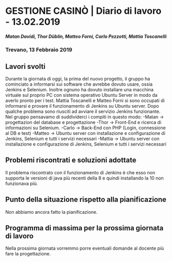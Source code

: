 # GESTIONE CASINÒ | Diario di lavoro - 13.02.2019
##### Matan Davidi, Thor Düblin, Matteo Forni, Carlo Pezzotti, Mattia Toscanelli
### Trevano, 13 Febbraio 2019

## Lavori svolti
Durante la giornata di oggi, la prima del nuovo progetto, il gruppo ha cominciato a informarsi sui software che avrebbe dovuto usare, ossia Jenkins e Selenium. Inoltre ognuno ha dovuto installare una macchina virtuale sul proprio PC con sistema operativo Ubuntu Server in modo da averlo pronto per i test. Mattia Toscanelli e Matteo Forni si sono occupati di informarsi e provare il funzionamento di Jenkins su Ubuntu server. Dopo qualche problema sono riusciti ad avviare il servizio Jenkins funzionante.
Nel gruppo pensavamo di suddividerci i compiti in questo modo:
-Matan -> progettazion del database e progettazione
-Thor -> Front-End e ricerca di informazioni su Selenium.
-Carlo -> Back-End con PHP (Login, connessione al DB e test)
-Matteo -> Ubuntu server con installazione e configurazione di Jenkins, Selenium e tutti i servizi necessari
-Mattia -> Ubuntu server con installazione e configurazione di Jenkins, Selenium e tutti i servizi necessari

##  Problemi riscontrati e soluzioni adottate
Il problema riscontrato con il funzionamento di Jenkins è che esso non supporta le versioni di java più recenti della 8 e quindi installando la 10 non funzionava più.

##  Punto della situazione rispetto alla pianificazione
Non abbiamo ancora fatto la pianificazione.

## Programma di massima per la prossima giornata di lavoro
Nella prossima giornata vorremmo porre eventuali domande al docente più fare la progettazione.
